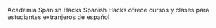 Academia Spanish Hacks
Spanish Hacks ofrece cursos y clases para estudiantes extranjeros de español
